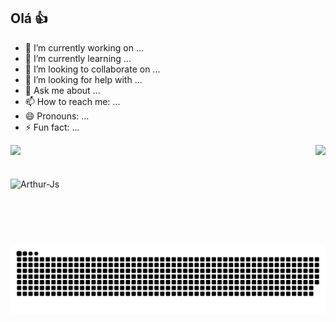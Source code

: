 ## Olá 👍

- 🔭 I’m currently working on ...
- 🌱 I’m currently learning ...
- 👯 I’m looking to collaborate on ...
- 🤔 I’m looking for help with ...
- 💬 Ask me about ...
- 📫 How to reach me: ...
- 😄 Pronouns: ...
- ⚡ Fun fact: ...

<div>
  <img height="160em" src="https://github-readme-stats.vercel.app/api?username=Arthurdr18&show_icons=true&theme=github_dark&include_all_commits=true&count_private=true"/> 
  <img align="right" height="160em" src="https://github-readme-stats.vercel.app/api/top-langs/?username=Arthurdr18&layout=compact&langs_count=16&theme=github_dark"/>
</div>
<br>

<div style="display: inline_block"><br>
  <img align="center" alt="Arthur-Js" height="30" width="40" src="https://cdn.jsdelivr.net/gh/devicons/devicon/icons/javascript/javascript-original.svg">
</div>











<picture>
  <source media="(prefers-color-scheme: dark)" srcset="https://raw.githubusercontent.com/platane/platane/output/github-contribution-grid-snake-dark.svg">
  <source media="(prefers-color-scheme: light)" srcset="https://raw.githubusercontent.com/platane/platane/output/github-contribution-grid-snake.svg">
  <img alt="github contribution grid snake animation" src="https://raw.githubusercontent.com/platane/platane/output/github-contribution-grid-snake.svg">
</picture>
